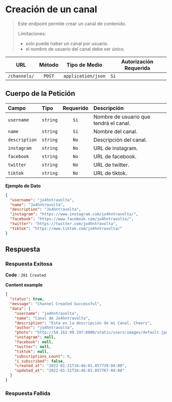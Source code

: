 # Creación de un canal

> Este endpoint permite crear un canal de contenido.
>
> Limitaciones:
>
> - solo puede haber un canal por usuario.
> - el nombre de usuario del canal debe ser único.

|     URL      | Método |   Tipo de Medio    | Autorización Requerida |
| :----------: | :----: | :----------------: | ---------------------- |
| `/channels/` | `POST` | `application/json` | `Si`                   |

## Cuerpo de la Petición

| Campo      | Tipo     | Requerido | Descripción        |
| :--------- | :------- | :-------: | :----------------- |
| `username` | `string` |   `Si`    | Nombre de usuario que tendrá el canal. |
| `name`     | `string` |   `Si`    | Nombre del canal.  |
| `description` | `string` |   `No`    | Descripción del canal.  |
| `instagram` | `string` |   `No`    | URL de instagram.  |
| `facebook` | `string` |   `No`    | URL de facebook.  |
| `twitter`  | `string` |   `No`    | URL de twitter.  |
| `tiktok`  | `string` |   `No`    | URL de tiktok.  |

**Ejemplo de Dato**

```json
{
  "username": "jo4hntravolta",
  "name": "Jo4hntravolta",
  "description": "Jo4hntravolta",
  "instagram": "https://www.instagram.com/jo4hntravolta/",
  "facebook": "https://www.facebook.com/jo4hntravolta/",
  "twitter": "https://twitter.com/jo4hntravolta",
  "tiktok": "https://www.tiktok.com/jo4hntravolta/"
}
```

## Respuesta

### Respuesta Exitosa

**Code** : `201 Created`

**Content example**

```json
{
  "status": true,
  "message": "Channel Created Successful",
  "data": {
    "username": "jo4hntravolta",
    "name": "Canal de Jo4hntravolta",
    "description": "Esta es la descripción de mi Canal. Cheers",
    "author": "jo4hntravolta",
    "photo": "http://54.162.99.197:8000/static/users/images/default.jpg",
    "instagram": null,
    "facebook": null,
    "twitter": null,
    "tiktok": null,
    "subscriptions_count": 0,
    "i_subscribed": false,
    "created_at": "2022-01-31T16:46:01.857739-04:00",
    "updated_at": "2022-01-31T16:46:01.857767-04:00"
  }
}
```

### Respuesta Fallida